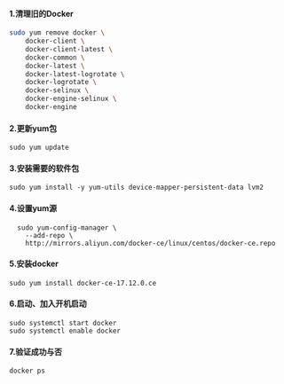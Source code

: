 #### 1.清理旧的Docker

```bash
sudo yum remove docker \
	docker-client \
    docker-client-latest \
    docker-common \
    docker-latest \
    docker-latest-logrotate \
    docker-logrotate \
    docker-selinux \
    docker-engine-selinux \
    docker-engine
```

#### 2.更新yum包

```
sudo yum update
```

#### 3.安装需要的软件包

```
sudo yum install -y yum-utils device-mapper-persistent-data lvm2
```

#### 4.设置yum源

```
  sudo yum-config-manager \
    --add-repo \
    http://mirrors.aliyun.com/docker-ce/linux/centos/docker-ce.repo

```

#### 5.安装docker

```
sudo yum install docker-ce-17.12.0.ce
```

#### 6.启动、加入开机启动

```
sudo systemctl start docker
sudo systemctl enable docker
```

#### 7.验证成功与否

```
docker ps
```


